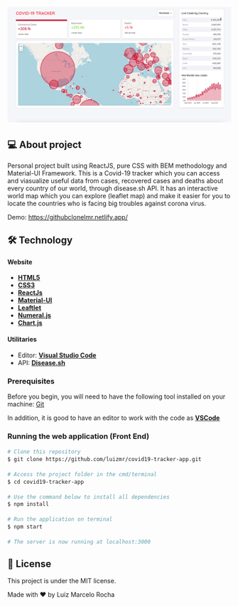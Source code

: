 <h1 align="center">
    <img alt="covidTracker" title="#covidTracker" src="./assets/img1.png" width="800px"/>
</h1>

## 💻 About project

Personal project built using ReactJS, pure CSS with BEM methodology and Material-UI Framework. This is a Covid-19 tracker which you can access and viasualize useful data from cases, recovered cases and deaths about every country of our world, through disease.sh API. It has an interactive world map which you can explore (leaflet map) and make it easier for you to locate the countries who is facing big troubles against corona virus.

Demo: https://githubclonelmr.netlify.app/

## 🛠 Technology

#### **Website**

-   **[HTML5](https://developer.mozilla.org/pt-BR/docs/Web/HTML/HTML5)**
-   **[CSS3](https://www.w3schools.com/css/)**
-   **[ReactJs](https://pt-br.reactjs.org/)**
-   **[Material-UI](https://material-ui.com/pt/)**
-   **[Leaftlet](https://leafletjs.com/)**
-   **[Numeral.js](http://numeraljs.com/)**
-   **[Chart.js](https://www.chartjs.org/)**

#### **Utilitaries**

-   Editor: **[Visual Studio Code](https://code.visualstudio.com/)**
-   API: **[Disease.sh](https://corona.lmao.ninja/)**

### Prerequisites

Before you begin, you will need to have the following tool installed on your machine:
[Git](https://git-scm.com)

In addition, it is good to have an editor to work with the code as **[VSCode](https://code.visualstudio.com/)**

### Running the web application (Front End)

```bash
# Clone this repository
$ git clone https://github.com/luizmr/covid19-tracker-app.git

# Access the project folder in the cmd/terminal
$ cd covid19-tracker-app

# Use the command below to install all dependencies
$ npm install

# Run the application on terminal
$ npm start

# The server is now running at localhost:3000
```

## 📝 License

This project is under the MIT license.

Made with ❤️ by Luiz Marcelo Rocha
